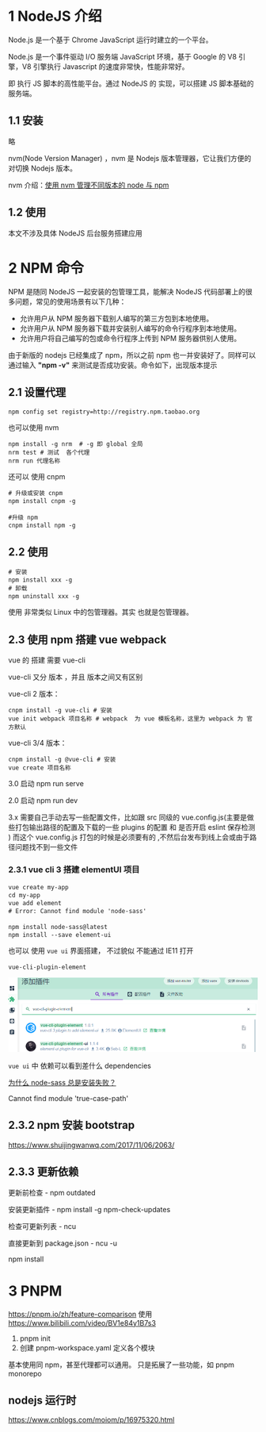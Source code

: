 # 1 NodeJS 介绍

Node.js 是一个基于 Chrome JavaScript 运行时建立的一个平台。

Node.js 是一个事件驱动 I/O 服务端 JavaScript 环境，基于 Google 的 V8 引擎，V8 引擎执行 Javascript 的速度非常快，性能非常好。

即 执行 JS 脚本的高性能平台。通过 NodeJS 的 实现，可以搭建 JS 脚本基础的 服务端。

## 1.1 安装

略

nvm(Node Version Manager) ，nvm 是 Nodejs 版本管理器，它让我们方便的对切换 Nodejs 版本。

nvm 介绍：[使用 nvm 管理不同版本的 node 与 npm](https://www.runoob.com/w3cnote/nvm-manager-node-versions.html)

## 1.2 使用

本文不涉及具体 NodeJS 后台服务搭建应用

# 2 NPM 命令

NPM 是随同 NodeJS 一起安装的包管理工具，能解决 NodeJS 代码部署上的很多问题，常见的使用场景有以下几种：

- 允许用户从 NPM 服务器下载别人编写的第三方包到本地使用。
- 允许用户从 NPM 服务器下载并安装别人编写的命令行程序到本地使用。
- 允许用户将自己编写的包或命令行程序上传到 NPM 服务器供别人使用。

由于新版的 nodejs 已经集成了 npm，所以之前 npm 也一并安装好了。同样可以通过输入 **"npm -v"** 来测试是否成功安装。命令如下，出现版本提示

## 2.1 设置代理

```shell
npm config set registry=http://registry.npm.taobao.org
```

也可以使用 nvm

```shell
npm install -g nrm  # -g 即 global 全局
nrm test # 测试  各个代理
nrm run 代理名称
```

还可以 使用 cnpm

```shell
# 升级或安装 cnpm
npm install cnpm -g

#升级 npm
cnpm install npm -g
```

## 2.2 使用

```shell
# 安装
npm install xxx -g
# 卸载
npm uninstall xxx -g
```

使用 非常类似 Linux 中的包管理器。其实 也就是包管理器。

## 2.3 使用 npm 搭建 vue webpack

vue 的 搭建 需要 vue-cli

vue-cli 又分 版本 ，并且 版本之间又有区别

vue-cli 2 版本：

```shell
cnpm install -g vue-cli # 安装
vue init webpack 项目名称 # webpack  为 vue 模板名称，这里为 webpack 为 官方默认
```

vue-cli 3/4 版本：

```shell
cnpm install -g @vue-cli # 安装
vue create 项目名称
```

3.0 启动 npm run serve

2.0 启动 npm run dev

3.x 需要自己手动去写一些配置文件，比如跟 src 同级的 vue.config.js(主要是做些打包输出路径的配置及下载的一些 plugins 的配置 和 是否开启 eslint 保存检测 ) 而这个 vue.config.js 打包的时候是必须要有的 ,不然后台发布到线上会或由于路径问题找不到一些文件

### 2.3.1 vue cli 3 搭建 elementUI 项目

```shell
vue create my-app
cd my-app
vue add element
# Error: Cannot find module 'node-sass'

npm install node-sass@latest
npm install --save element-ui
```

也可以 使用 `vue ui` 界面搭建， 不过貌似 不能通过 IE11 打开

`vue-cli-plugin-element`

![image-20200310225459815](./assets/image-20200310225459815.png)

`vue ui` 中 依赖可以看到差什么 dependencies

[为什么 node-sass 总是安装失败？](https://segmentfault.com/a/1190000020993365)

Cannot find module 'true-case-path'

## 2.3.2 npm 安装 bootstrap

https://www.shuijingwanwq.com/2017/11/06/2063/

## 2.3.3 更新依赖

更新前检查 - npm outdated

安装更新插件 - npm install -g npm-check-updates

检查可更新列表 - ncu

直接更新到 package.json - ncu -u

npm install

# 3 PNPM

https://pnpm.io/zh/feature-comparison
使用
https://www.bilibili.com/video/BV1e84y1B7s3

1. pnpm init
2. 创建 pnpm-workspace.yaml 定义各个模块

基本使用同 npm，甚至代理都可以通用。
只是拓展了一些功能，如 pnpm monorepo

## nodejs 运行时

https://www.cnblogs.com/moiom/p/16975320.html